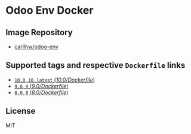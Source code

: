 # Odoo Env Docker

## Image Repository

- [carllhw/odoo-env](https://hub.docker.com/r/carllhw/odoo-env)

## Supported tags and respective `Dockerfile` links

- [`10.0`, `10`, `latest` (*10.0/Dockerfile*)](https://github.com/carllhw/odoo-env-docker/blob/10.0/Dockerfile)
- [`9.0`, `9` (*9.0/Dockerfile*)](https://github.com/carllhw/odoo-env-docker/blob/9.0/Dockerfile)
- [`8.0`, `8` (*8.0/Dockerfile*)](https://github.com/carllhw/odoo-env-docker/blob/8.0/Dockerfile)

## License

MIT
